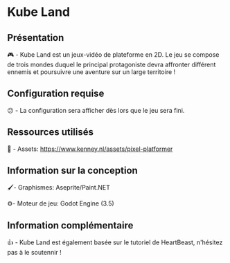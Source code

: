 # Kube Land
## Présentation 
🎮 - Kube Land est un jeux-vidéo de plateforme en 2D. Le jeu se compose de trois mondes duquel le principal protagoniste devra affronter différent ennemis et poursuivre une aventure sur un large territoire !

## Configuration requise
😕 - La configuration sera afficher dès lors que le jeu sera fini.
## Ressources utilisés
🎨 - Assets: https://www.kenney.nl/assets/pixel-platformer
## Information sur la conception
<p>🖌️- Graphismes: Aseprite/Paint.NET</p>
⚙️- Moteur de jeu: Godot Engine (3.5)

## Information complémentaire
:+1: - Kube Land est également basée sur le tutoriel de HeartBeast, n'hésitez pas à le soutennir ! 


 

